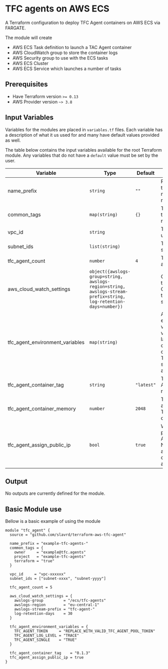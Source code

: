 # TFC agents on AWS ECS

A Terraform configuration to deploy TFC Agent containers on AWS ECS via FARGATE.

The module will create

* AWS ECS Task definition to launch a TAC Agent container
* AWS CloudWatch group to store the container logs
* AWS Security group to use with the ECS tasks
* AWS ECS Cluster
* AWS ECS Service which launches a number of tasks

## Prerequisites

* Have Terraform version `>= 0.13`
* AWS Provider version `~> 3.8`

## Input Variables

Variables for the modules are placed in `variables.tf` files. Each variable has a description of what it us used for and many have default values provided as well.

The table below contains the input variables available for the root Terraform module. Any variables that do not have a `default` value must be set by the user.

| Variable | Type | Default | Description |
| -------- | ---- | ------- | ----------- |
| name_prefix | `string` | `""` | Prefix to be used in the names of the managed resources. |
| common_tags | `map(string)` | `{}` | Tags to attach to the managed resources. |
| vpc_id | `string` | |  The Id of the VPC to use. |
| subnet_ids | `list(string)` | | The Ids of the subnets to use. |
| tfc_agent_count | `number` | `4` | The number of active agents. |
| aws_cloud_watch_settings | `object({awslogs-group=string, awslogs-region=string, awslogs-stream-prefix=string, log-retention-days=number})` | |Object containing the settings for the Cloud Watch group the ECS logs will be sent to. |
| tfc_agent_environment_variables | `map(string)` | | A map of environment variables and their values to set in the launched containers. Must contain TFC_AGENT_TOKEN set to a valid TFC agent pool token. |
| tfc_agent_container_tag | `string` | `"latest"` | The tag of the TFC Agent container to run. |
| tfc_agent_container_memory | `number` | `2048` | The memory allocated for the TFC Agent containers. |
| tfc_agent_assign_public_ip | `bool` | `true` |Whether to assign a public IP to the TFC Agent containers. Note that the agents neet outbound internet access.

## Output

No outputs are currently defined for the module.

## Basic Module use

Bellow is a basic example of using the module

```HCL
module "tfc_agent" {
  source = "github.com/slavrd/terraform-aws-tfc-agent"

  name_prefix = "example-tfc-agents-"
  common_tags = {
    owner     = "example@tfc.agents"
    project   = "example-tfc-agents"
    terraform = "true"
  }

  vpc_id     = "vpc-xxxxxx"
  subnet_ids = ["subnet-xxxx", "subnet-yyyy"]

  tfc_agent_count = 5

  aws_cloud_watch_settings = {
    awslogs-group         = "/ecs/tfc-agents"
    awslogs-region        = "eu-central-1"
    awslogs-stream-prefix = "tfc-agent-"
    log-retention-days    = 30
  }

  tfc_agent_environment_variables = {
    TFC_AGENT_TOKEN     = "REPLACE_WITH_VALID_TFC_AGENT_POOL_TOKEN"
    TFC_AGENT_LOG_LEVEL = "TRACE"
    TFC_AGENT_SINGLE    = "TRUE"
  }

  tfc_agent_container_tag    = "0.1.3"
  tfc_agent_assign_public_ip = true
}
```